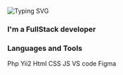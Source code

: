 ![Typing SVG](https://readme-typing-svg.demolab.com?font=Fira+Code&pause=1000&width=435&lines=Hi+there%2CI'm+Elena)
### I'm a FullStack developer
### Languages and Tools
 Php
Yii2
Html
CSS
JS
VS code
Figma


